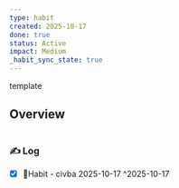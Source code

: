 ```yaml
---
type: habit
created: 2025-10-17
done: true
status: Active
impact: Medium
_habit_sync_state: true
---
```


template
## Overview
```mindmapos-habit-monthly
```

### ✍️ Log

- [x] 🔁Habit - civba 2025-10-17 ^2025-10-17
